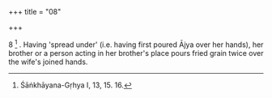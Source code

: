 +++
title = "08"

+++

8 [^4] . Having 'spread under' (i.e. having first poured Ājya over her hands), her brother or a person acting in her brother's place pours fried grain twice over the wife's joined hands.


[^4]:  Śāṅkhāyana-Gṛhya I, 13, 15. 16.
